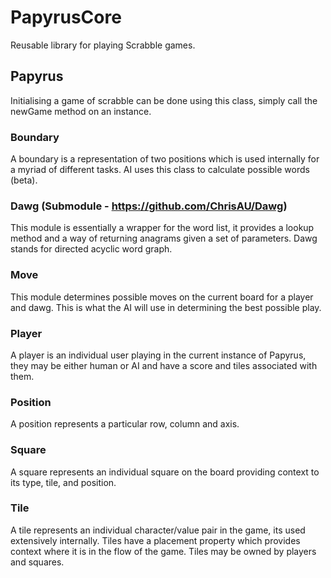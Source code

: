 # PapyrusCore

Reusable library for playing Scrabble games.

## Papyrus
Initialising a game of scrabble can be done using this class, simply call the newGame method on an instance.

### Boundary 
A boundary is a representation of two positions which is used internally for a myriad of different tasks. AI uses this class to calculate possible words (beta).

### Dawg (Submodule - https://github.com/ChrisAU/Dawg)
This module is essentially a wrapper for the word list, it provides a lookup method and a way of returning anagrams given a set of parameters. Dawg stands for directed acyclic word graph.

### Move
This module determines possible moves on the current board for a player and dawg. This is what the AI will use in determining the best possible play.

### Player
A player is an individual user playing in the current instance of Papyrus, they may be either human or AI and have a score and tiles associated with them.

### Position
A position represents a particular row, column and axis.

### Square
A square represents an individual square on the board providing context to its type, tile, and position.

### Tile
A tile represents an individual character/value pair in the game, its used extensively internally. Tiles have a placement property which provides context where it is in the flow of the game. Tiles may be owned by players and squares.
